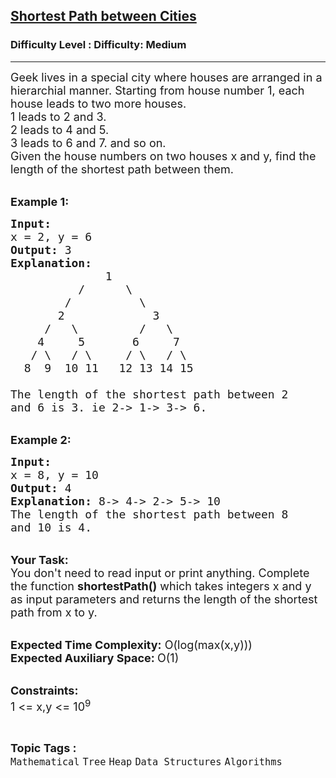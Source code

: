 <h2><a href="https://www.geeksforgeeks.org/problems/shortest-path-between-cities/1?page=1&difficulty=Medium&status=unsolved&sortBy=submissions">Shortest Path between Cities</a></h2><h3>Difficulty Level : Difficulty: Medium</h3><hr><div class="problems_problem_content__Xm_eO"><p><span style="font-size: 18px;">Geek lives in a special city where houses are arranged in a hierarchial manner. Starting from house number 1, each house leads to two more houses. &nbsp;<br>1 leads to 2 and 3.&nbsp;<br>2 leads to 4 and 5.&nbsp;<br>3 leads to 6 and 7. and so on.&nbsp;<br>Given the house numbers on two houses x and y, find the length of the shortest path between them.&nbsp;</span></p>
<p><br><span style="font-size: 18px;"><strong>Example 1:</strong></span></p>
<pre><span style="font-size: 18px;"><strong>Input:</strong>
x = 2, y = 6
<strong>Output:</strong> 3
<strong>Explanation:</strong>
              1
          /      \
        /          \
       2             3
     /   \         /   \
    4     5       6     7         
   / \   / \     / \   / \
  8  9  10 11   12 13 14 15</span>
<span style="font-size: 18px;">
The length of the shortest path between 2 
and 6 is 3. ie </span><span style="font-size: 18px;">2-&gt; 1-&gt; 3-&gt; 6.</span></pre>
<p><br><span style="font-size: 18px;"><strong>Example 2:</strong></span></p>
<pre><span style="font-size: 18px;"><strong>Input:</strong>
x = 8, y = 10
<strong>Output: </strong>4
<strong>Explanation: </strong>8-&gt; 4-&gt; 2-&gt; 5-&gt; 10
The length of the shortest path between 8 
and 10 is 4. </span></pre>
<p><br><span style="font-size: 18px;"><strong>Your Task:</strong><br>You don't need to read input or print anything. Complete the function <strong>shortestPath()</strong> which takes integers x and y as input parameters and returns the length of the shortest path from x to y.</span></p>
<p><br><span style="font-size: 18px;"><strong>Expected Time Complexity:</strong> O(log(max(x,y)))<br><strong>Expected Auxiliary Space: </strong>O(1)</span></p>
<p><br><span style="font-size: 18px;"><strong>Constraints:&nbsp;</strong><br>1 &lt;= x,y &lt;= 10<sup>9</sup></span></p></div><br><p><span style=font-size:18px><strong>Topic Tags : </strong><br><code>Mathematical</code>&nbsp;<code>Tree</code>&nbsp;<code>Heap</code>&nbsp;<code>Data Structures</code>&nbsp;<code>Algorithms</code>&nbsp;
